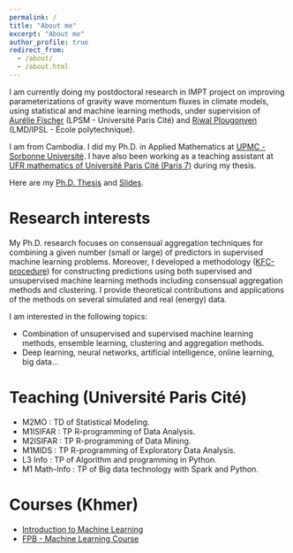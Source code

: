 ```yaml
---
permalink: /
title: "About me"
excerpt: "About me"
author_profile: true
redirect_from: 
  - /about/
  - /about.html
---
```


I am currently doing my postdoctoral research in IMPT project on improving parameterizations of gravity wave momentum fluxes in climate models, using statistical and machine learning methods, under supervision of [Aurélie Fischer](http://www.lpsm.paris/dw/doku.php?id=users:fischer:index) (LPSM - Université Paris Cité) and [Riwal Plougonven](http://gershwin.ens.fr/plougon) (LMD/IPSL - École polytechnique).

I am from Cambodia. I did my Ph.D. in Applied Mathematics at [UPMC - Sorbonne Université](http://www.upmc.fr/en/). I have also been working as a teaching assistant at [UFR mathematics of Université Paris Cité (Paris 7)](https://www.math.univ-paris-diderot.fr/) during my thesis.

Here are my [Ph.D. Thesis](/files/Thèse_Manuscrit_SotheaHAS.pdf) and [Slides](/files/slide_thesis/slide_thesis.html).
   
Research interests
======

My Ph.D. research focuses on consensual aggregation techniques for combining a given number (small or large) of predictors in supervised machine learning problems. Moreover, I developed a methodology ([KFC-procedure](https://www.tandfonline.com/doi/abs/10.1080/00949655.2021.1891539)) for constructing predictions using both supervised and unsupervised machine learning methods including consensual aggregation methods and clustering. I provide theoretical contributions and applications of the methods on several simulated and real (energy) data.

I am interested in the following topics:
- Combination of unsupervised and supervised machine learning methods, ensemble learning, clustering and aggregation methods.
- Deep learning, neural networks, artificial intelligence, online learning, big data...

Teaching (Université Paris Cité)
======

- M2MO : TD of Statistical Modeling.
- M1ISIFAR : TP R-programming of Data Analysis.
- M2ISIFAR : TP R-programming of Data Mining.
- M1MIDS : TP R-programming of Exploratory Data Analysis.
- L3 Info : TP of Algorithm and programming in Python.
- M1 Math-Info : TP of Big data technology with Spark and Python.

Courses (Khmer)
===========

- [Introduction to Machine Learning](https://hassothea.github.io/MLcourses/index.html)
- [FPB - Machine Learning Course](https://hassothea.github.io/FPB_ML_course/index.html)

